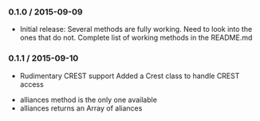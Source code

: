 ### 0.1.0 / 2015-09-09

* Initial release:
Several methods are fully working. Need to look into the ones that do not.
Complete list of working methods in the README.md

### 0.1.1 / 2015-09-10
* Rudimentary CREST support
Added a Crest class to handle CREST access
- alliances method is the only one available
- alliances returns an Array of aliances

